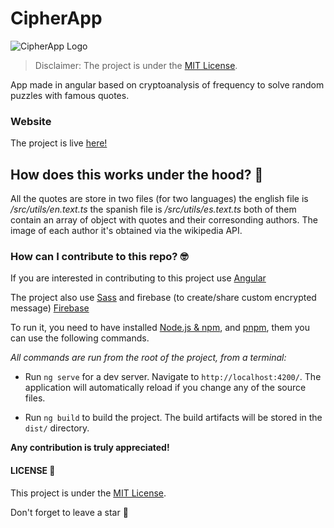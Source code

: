 # CipherApp

![CipherApp Logo](/src/favicon.ico)

> Disclaimer: The project is under the [MIT License](/LICENSE).

App made in angular based on cryptoanalysis of frequency to solve random puzzles with famous quotes.

### Website

The project is live [here!](https://gregor-vm.github.io/cipher-app)

## How does this works under the hood? 🔬

All the quotes are store in two files (for two languages) the english file is _/src/utils/en.text.ts_ the spanish file is _/src/utils/es.text.ts_ both of them contain an array of object with quotes and their corresonding authors. The image of each author it's obtained via the wikipedia API.

### How can I contribute to this repo? 🤓

If you are interested in contributing to this project use [Angular](https://angular.io/start)

The project also use [Sass](https://sass-lang.com/) and firebase (to create/share custom encrypted message) [Firebase](https://firebase.google.com)

To run it, you need to have installed [Node.js & npm](https://nodejs.org/en/download/), and [pnpm](https://pnpm.io/installation), them you can use the following commands.

_All commands are run from the root of the project, from a terminal:_

- Run `ng serve` for a dev server. Navigate to `http://localhost:4200/`. The application will automatically reload if you change any of the source files.

- Run `ng build` to build the project. The build artifacts will be stored in the `dist/` directory.

**Any contribution is truly appreciated!**

#### LICENSE 📜

This project is under the [MIT License](/LICENSE).

Don't forget to leave a star 🌟
